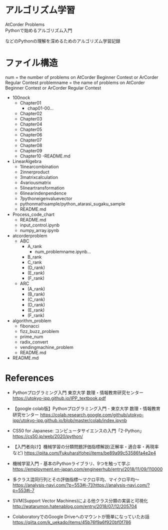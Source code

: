 # アルゴリズム学習
AtCorder Problems  
Pythonで始めるアルゴリズム入門  
  
などのPythonの理解を深めるためのアルゴリズム学習記録


# ファイル構造
num = the number of problems on AtCorder Beginner Contest or ArCorder Regular Contest
problemname = the name of problems on AtCorder Beginner Contest or ArCorder Regular Contest

- 100nock
    - Chapter01
        - chap01-00...
    - Chapter02
    - Chapter03
    - Chapter04
    - Chapter05
    - Chapter06
    - Chapter07
    - Chapter08
    - Chapter09
    - Chapter10
    -README.md
- LinearAlgebra
    - 1linearcombination
    - 2innerproduct
    - 3matrixcalculation
    - 4variousmatrix
    - 5lineartransformation
    - 6linearindenpendence
    - 7pythoneigenvaluevector
    - pythonmathsample/python_atarasi_sugaku_sample
    - README.md
- Process_code_chart
    - README.md
    - input_control.ipynb
    - numpy_array.ipynb
- atcorderproblem
    - ABC
        -  A_rank
            - num_problemname.ipynb...
        -  B_rank
        -  C_rank
        - (D_rank)
        - (E_rank)
        - (F_rank)
   - ARC
        - (A_rank)
        - (B_rank)
        - (C_rank)
        - (D_rank)
        - (E_rank)
        - (F_rank)
- algorithm_problem
   - fibonacci
   - fizz_buzz_problem
   - prime_num
   - radix_convert
   - vendingmachine_problem
   - README.md
- README.md


# References


- Pythonプログラミング入門 東京大学 数理・情報教育研究センター
https://utokyo-ipp.github.io/IPP_textbook.pdf

- 【google colab版】Pythonプログラミング入門 - 東京大学 数理・情報教育研究センター
https://colab.research.google.com/github/utokyo-ipp/utokyo-ipp.github.io/blob/master/colab/index.ipynb

- CS50 for Japanese: コンピュータサイエンスの入門「2-Python」
https://cs50.jp/web/2020/python/

- 【入門者向け】機械学習の分類問題評価指標解説(正解率・適合率・再現率など)
https://qiita.com/FukuharaYohei/items/be89a99c53586fa4e2e4

- 機械学習入門 - 基本のPythonライブラリ、9つを触って学ぶ
https://employment.en-japan.com/engineerhub/entry/2018/11/09/110000

- 多クラス混同行列とその評価指標〜マクロ平均、マイクロ平均〜
https://analysis-navi.com/?p=553#i-7](https://analysis-navi.com/?p=553#i-7

- SVM(Support Vector Machines)による他クラス分類の実装と可視化
http://watarumon.hatenablog.com/entry/2018/07/12/205704

- ColaboratoryでのGoogle Driveへのマウントが簡単になっていたお話
https://qiita.com/k_uekado/items/45b76f9a6f920bf0f786
